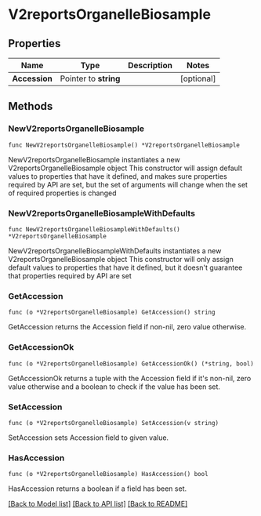 # V2reportsOrganelleBiosample

## Properties

Name | Type | Description | Notes
------------ | ------------- | ------------- | -------------
**Accession** | Pointer to **string** |  | [optional] 

## Methods

### NewV2reportsOrganelleBiosample

`func NewV2reportsOrganelleBiosample() *V2reportsOrganelleBiosample`

NewV2reportsOrganelleBiosample instantiates a new V2reportsOrganelleBiosample object
This constructor will assign default values to properties that have it defined,
and makes sure properties required by API are set, but the set of arguments
will change when the set of required properties is changed

### NewV2reportsOrganelleBiosampleWithDefaults

`func NewV2reportsOrganelleBiosampleWithDefaults() *V2reportsOrganelleBiosample`

NewV2reportsOrganelleBiosampleWithDefaults instantiates a new V2reportsOrganelleBiosample object
This constructor will only assign default values to properties that have it defined,
but it doesn't guarantee that properties required by API are set

### GetAccession

`func (o *V2reportsOrganelleBiosample) GetAccession() string`

GetAccession returns the Accession field if non-nil, zero value otherwise.

### GetAccessionOk

`func (o *V2reportsOrganelleBiosample) GetAccessionOk() (*string, bool)`

GetAccessionOk returns a tuple with the Accession field if it's non-nil, zero value otherwise
and a boolean to check if the value has been set.

### SetAccession

`func (o *V2reportsOrganelleBiosample) SetAccession(v string)`

SetAccession sets Accession field to given value.

### HasAccession

`func (o *V2reportsOrganelleBiosample) HasAccession() bool`

HasAccession returns a boolean if a field has been set.


[[Back to Model list]](../README.md#documentation-for-models) [[Back to API list]](../README.md#documentation-for-api-endpoints) [[Back to README]](../README.md)


